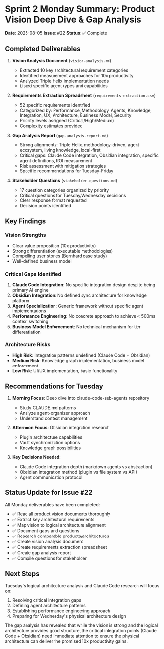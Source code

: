 # Sprint 2 Monday Summary: Product Vision Deep Dive & Gap Analysis

**Date**: 2025-08-05
**Issue**: #22
**Status**: ✅ Complete

## Completed Deliverables

1. **Vision Analysis Document** (`vision-analysis.md`)
   - Extracted 10 key architectural requirement categories
   - Identified measurement approaches for 10x productivity
   - Analyzed Triple Helix implementation needs
   - Listed specific agent types and capabilities

2. **Requirements Extraction Spreadsheet** (`requirements-extraction.csv`)
   - 52 specific requirements identified
   - Categorized by: Performance, Methodology, Agents, Knowledge, Integration, UX, Architecture, Business Model, Security
   - Priority levels assigned (Critical/High/Medium)
   - Complexity estimates provided

3. **Gap Analysis Report** (`gap-analysis-report.md`)
   - Strong alignments: Triple Helix, methodology-driven, agent ecosystem, living knowledge, local-first
   - Critical gaps: Claude Code integration, Obsidian integration, specific agent definitions, ROI measurement
   - Risk assessment with mitigation strategies
   - Specific recommendations for Tuesday-Friday

4. **Stakeholder Questions** (`stakeholder-questions.md`)
   - 17 question categories organized by priority
   - Critical questions for Tuesday/Wednesday decisions
   - Clear response format requested
   - Decision points identified

## Key Findings

### Vision Strengths
- Clear value proposition (10x productivity)
- Strong differentiation (executable methodologies)
- Compelling user stories (Bernhard case study)
- Well-defined business model

### Critical Gaps Identified
1. **Claude Code Integration**: No specific integration design despite being primary AI engine
2. **Obsidian Integration**: No defined sync architecture for knowledge platform
3. **Agent Specialization**: Generic framework without specific agent implementations
4. **Performance Engineering**: No concrete approach to achieve < 500ms context switching
5. **Business Model Enforcement**: No technical mechanism for tier differentiation

### Architecture Risks
- **High Risk**: Integration patterns undefined (Claude Code + Obsidian)
- **Medium Risk**: Knowledge graph implementation, business model enforcement
- **Low Risk**: UI/UX implementation, basic functionality

## Recommendations for Tuesday

1. **Morning Focus**: Deep dive into claude-code-sub-agents repository
   - Study CLAUDE.md patterns
   - Analyze agent-organizer approach
   - Understand context management

2. **Afternoon Focus**: Obsidian integration research
   - Plugin architecture capabilities
   - Vault synchronization options
   - Knowledge graph possibilities

3. **Key Decisions Needed**:
   - Claude Code integration depth (markdown agents vs abstraction)
   - Obsidian integration method (plugin vs file system vs API)
   - Agent communication protocol

## Status Update for Issue #22

All Monday deliverables have been completed:
- ✅ Read all product vision documents thoroughly
- ✅ Extract key architectural requirements
- ✅ Map vision to logical architecture alignment
- ✅ Document gaps and questions
- ✅ Research comparable products/architectures
- ✅ Create vision analysis document
- ✅ Create requirements extraction spreadsheet
- ✅ Create gap analysis report
- ✅ Compile questions for stakeholder

## Next Steps

Tuesday's logical architecture analysis and Claude Code research will focus on:
1. Resolving critical integration gaps
2. Defining agent architecture patterns
3. Establishing performance engineering approach
4. Preparing for Wednesday's physical architecture design

The gap analysis has revealed that while the vision is strong and the logical architecture provides good structure, the critical integration points (Claude Code + Obsidian) need immediate attention to ensure the physical architecture can deliver the promised 10x productivity gains.